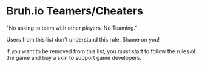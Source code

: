 # Bruh.io Teamers/Cheaters

"No asking to team with other players. No Teaming."

Users from this list don't understand this rule.
Shame on you!

If you want to be removed from this list, you must start to follow the rules of the game and buy a skin to support game developers.

